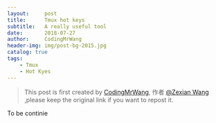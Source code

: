 ```yaml
---
layout:     post
title:      Tmux hot keys
subtitle:   A really useful tool
date:       2018-07-27
author:     CodingMrWang
header-img: img/post-bg-2015.jpg
catalog: true
tags:
    - Tmux
    - Hot Kyes
---
```



> This post is first created by [CodingMrWang](http://codingmrwang.github.io), 作者 [@Zexian Wang](http://github.com/codingmrwang) ,please keep the original link if you want to repost it.

To be continie